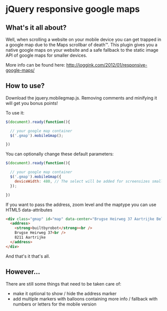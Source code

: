 jQuery responsive google maps
=============================

What's it all about?
--------------------

Well, when scrolling a website on your mobile device you can get trapped in a google map 
due to the Maps scrollbar of death™. This plugin gives you a native google maps on your 
website and a safe fallback to the static image API of google maps for smaller devices.

More info can be found here: http://joggink.com/2012/01/responsive-google-maps/

How to use?
-----------

Download the jquery.mobilegmap.js. Removing comments and minifying it will get you bonus points!

To use it:

``` javascript
$(document).ready(function(){

  // your google map container
  $('.gmap').mobileGmap();

})
```

You can optionally change these default parameters:

``` javascript
$(document).ready(function(){

  // your google map container
  $('.gmap').mobileGmap({
    deviceWidth: 480, // The select will be added for screensizes smaller than this
  });

})
```
If you want to pass the address, zoom level and the maptype you can use HTML5 data-attributes
```HTML
<div class="gmap" id="map" data-center="Brugse Heirweg 37 Aartrijke Belgium" data-zoom="15">
  <address>
    <strong>builtbyrobot</strong><br />
    Brugse Heirweg 37<br />
    8211 Aartrijke
  </address>
</div>

```
And that's it that's all.

However...
----------

There are still some things that need to be taken care of:

*  make it optional to show / hide the address marker
*  add multiple markers with balloons containing more info / fallback with numbers or letters for the mobile version